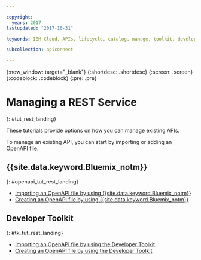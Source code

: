 ```yaml
---

copyright:
  years: 2017
lastupdated: "2017-10-31"

keywords: IBM Cloud, APIs, lifecycle, catalog, manage, toolkit, develop, dev portal, tutorials

subcollection: apiconnect

---
```



{:new_window: target="_blank"}
{:shortdesc: .shortdesc}
{:screen: .screen}
{:codeblock: .codeblock}
{:pre: .pre}

# Managing a REST Service
{: #tut_rest_landing}

These tutorials provide options on how you can manage existing APIs.

To manage an existing API, you can start by importing or adding an OpenAPI file.

## {{site.data.keyword.Bluemix_notm}}
{: #openapi_tut_rest_landing}

- [Importing an OpenAPI file by using {{site.data.keyword.Bluemix_notm}}](/docs/services/apiconnect/tutorials?topic=tut_import_openapi_rest_bm)
- [Creating an OpenAPI file by using {{site.data.keyword.Bluemix_notm}}](/docs/services/apiconnect/tutorials?topic=tut_add_openapi_rest_bm)

## Developer Toolkit
{: #tk_tut_rest_landing}

- [Importing an OpenAPI file by using the Developer Toolkit](/docs/services/apiconnect/tutorials?topic=tut_import_openapi_rest_tk)
- [Creating an OpenAPI file by using the Developer Toolkit](/docs/services/apiconnect/tutorials?topic=tut_add_openapi_rest_tk)








